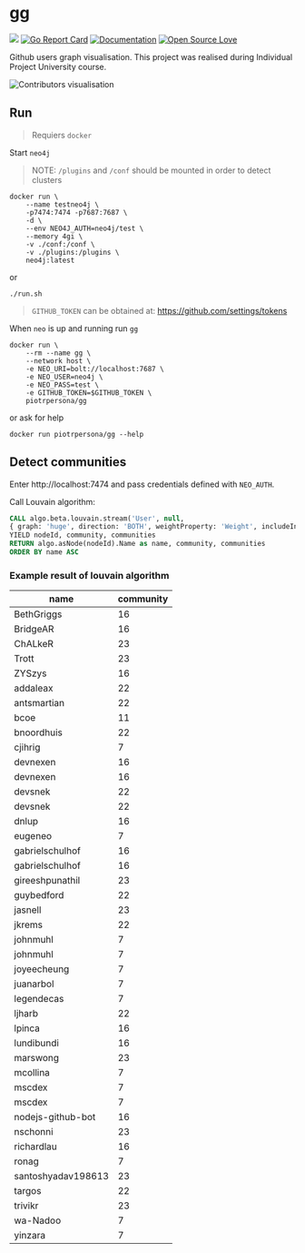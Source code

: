 # gg
![](https://github.com/piotrpersona/gg/workflows/CI/badge.svg?branch=master)
[![Go Report Card](https://goreportcard.com/badge/github.com/piotrpersona/gg)](https://goreportcard.com/report/github.com/piotrpersona/gg)
[![Documentation](https://godoc.org/github.com/piotrpersona/gg?status.svg)](http://godoc.org/github.com/piotrpersona/gg)
[![Open Source Love](https://badges.frapsoft.com/os/v1/open-source.svg?v=103)](https://github.com/ellerbrock/open-source-badges/)

Github users graph visualisation.
This project was realised during Individual Project University course.

![Contributors visualisation](svg/preview.svg?sanitize=true)

## Run

> Requiers `docker`

Start `neo4j`

> NOTE: `/plugins` and `/conf` should be mounted in order to detect clusters

```console
docker run \
    --name testneo4j \
    -p7474:7474 -p7687:7687 \
    -d \
    --env NEO4J_AUTH=neo4j/test \
    --memory 4gi \
    -v ./conf:/conf \
    -v ./plugins:/plugins \
    neo4j:latest
```

or

```console
./run.sh
```

> `GITHUB_TOKEN` can be obtained at: https://github.com/settings/tokens

When `neo` is up and running run `gg`

```console
docker run \
    --rm --name gg \
    --network host \
    -e NEO_URI=bolt://localhost:7687 \
    -e NEO_USER=neo4j \
    -e NEO_PASS=test \
    -e GITHUB_TOKEN=$GITHUB_TOKEN \
    piotrpersona/gg
```

or ask for help

```console
docker run piotrpersona/gg --help
```

## Detect communities

Enter http://localhost:7474 and pass credentials defined with `NEO_AUTH`.

Call Louvain algorithm:

```sql
CALL algo.beta.louvain.stream('User', null,
{ graph: 'huge', direction: 'BOTH', weightProperty: 'Weight', includeIntermediateCommunities: true })
YIELD nodeId, community, communities
RETURN algo.asNode(nodeId).Name as name, community, communities
ORDER BY name ASC
```

### Example result of louvain algorithm

|name              |community|
|------------------|---------|
|BethGriggs        |16       |
|BridgeAR          |16       |
|ChALkeR           |23       |
|Trott             |23       |
|ZYSzys            |16       |
|addaleax          |22       |
|antsmartian       |22       |
|bcoe              |11       |
|bnoordhuis        |22       |
|cjihrig           |7        |
|devnexen          |16       |
|devnexen          |16       |
|devsnek           |22       |
|devsnek           |22       |
|dnlup             |16       |
|eugeneo           |7        |
|gabrielschulhof   |16       |
|gabrielschulhof   |16       |
|gireeshpunathil   |23       |
|guybedford        |22       |
|jasnell           |23       |
|jkrems            |22       |
|johnmuhl          |7        |
|johnmuhl          |7        |
|joyeecheung       |7        |
|juanarbol         |7        |
|legendecas        |7        |
|ljharb            |22       |
|lpinca            |16       |
|lundibundi        |16       |
|marswong          |23       |
|mcollina          |7        |
|mscdex            |7        |
|mscdex            |7        |
|nodejs-github-bot |16       |
|nschonni          |23       |
|richardlau        |16       |
|ronag             |7        |
|santoshyadav198613|23       |
|targos            |22       |
|trivikr           |23       |
|wa-Nadoo          |7        |
|yinzara           |7        |
